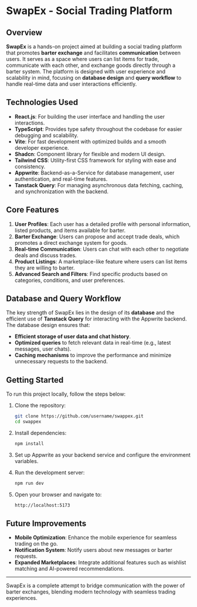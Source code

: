 # SwapEx - Social Trading Platform

## Overview

**SwapEx** is a hands-on project aimed at building a social trading platform that promotes **barter exchange** and facilitates **communication** between users. It serves as a space where users can list items for trade, communicate with each other, and exchange goods directly through a barter system. The platform is designed with user experience and scalability in mind, focusing on **database design** and **query workflow** to handle real-time data and user interactions efficiently.

## Technologies Used

- **React.js**: For building the user interface and handling the user interactions.
- **TypeScript**: Provides type safety throughout the codebase for easier debugging and scalability.
- **Vite**: For fast development with optimized builds and a smooth developer experience.
- **Shadcn**: Component library for flexible and modern UI design.
- **Tailwind CSS**: Utility-first CSS framework for styling with ease and consistency.
- **Appwrite**: Backend-as-a-Service for database management, user authentication, and real-time features.
- **Tanstack Query**: For managing asynchronous data fetching, caching, and synchronization with the backend.

## Core Features

1. **User Profiles**: Each user has a detailed profile with personal information, listed products, and items available for barter.
2. **Barter Exchange**: Users can propose and accept trade deals, which promotes a direct exchange system for goods.
3. **Real-time Communication**: Users can chat with each other to negotiate deals and discuss trades.
4. **Product Listings**: A marketplace-like feature where users can list items they are willing to barter.
5. **Advanced Search and Filters**: Find specific products based on categories, conditions, and user preferences.

## Database and Query Workflow

The key strength of SwapEx lies in the design of its **database** and the efficient use of **Tanstack Query** for interacting with the Appwrite backend. The database design ensures that:

- **Efficient storage of user data and chat history**.
- **Optimized queries** to fetch relevant data in real-time (e.g., latest messages, user chats).
- **Caching mechanisms** to improve the performance and minimize unnecessary requests to the backend.

## Getting Started

To run this project locally, follow the steps below:

1. Clone the repository:
   ```bash
   git clone https://github.com/username/swappex.git
   cd swappex
   ```

2. Install dependencies:
   ```bash
   npm install
   ```

3. Set up Appwrite as your backend service and configure the environment variables.

4. Run the development server:
   ```bash
   npm run dev
   ```

5. Open your browser and navigate to:
   ```bash
   http://localhost:5173
   ```

## Future Improvements

- **Mobile Optimization**: Enhance the mobile experience for seamless trading on the go.
- **Notification System**: Notify users about new messages or barter requests.
- **Expanded Marketplaces**: Integrate additional features such as wishlist matching and AI-powered recommendations.

---

SwapEx is a complete attempt to bridge communication with the power of barter exchanges, blending modern technology with seamless trading experiences.